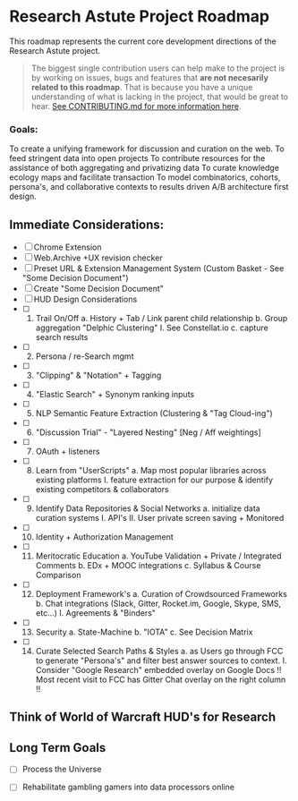 Research Astute Project Roadmap
===
This roadmap represents the current core development directions of the Research Astute project.

> The biggest single contribution users can help make to the project is by working on issues, bugs and features
that **are not necesarily related to this roadmap**. That is because you have a unique understanding of what is lacking in the project,
that would be great to hear. [See CONTRIBUTING.md for more information here](CONTRIBUTING.md).

### Goals:
To create a unifying framework for discussion and curation on the web.
To feed stringent data into open projects
To contribute resources for the assistance of both aggregating and privatizing data 
To curate knowledge ecology maps and facilitate transaction
To model combinatorics, cohorts, persona's, and collaborative contexts to results driven A/B architecture first design.

## Immediate Considerations:
 - [ ] Chrome Extension
  - [ ] Web.Archive +UX revision checker
  - [ ] Preset URL & Extension Management System (Custom Basket - See "Some Decision Document")
 - [ ] Create "Some Decision Document"
 - [ ] HUD Design Considerations
  - [ ] 1. Trail On/Off
          a. History + Tab / Link parent child relationship
          b. Group aggregation "Delphic Clustering"
            I. See Constellat.io
          c. capture search results          
  - [ ] 2. Persona / re-Search mgmt
  - [ ] 3. "Clipping" & "Notation" + Tagging
  - [ ] 4. "Elastic Search" + Synonym ranking inputs
  - [ ] 5. NLP Semantic Feature Extraction (Clustering & "Tag Cloud-ing")
  - [ ] 6. "Discussion Trial" - "Layered Nesting" [Neg / Aff weightings]
  - [ ] 7. OAuth + listeners
  - [ ] 8. Learn from "UserScripts"
          a. Map most popular libraries across existing platforms
            I. feature extraction for our purpose & identify existing competitors & collaborators
  - [ ] 9. Identify Data Repositories & Social Networks
          a. initialize data curation systems
            I. API's
            II. User private screen saving + Monitored
  - [ ] 10. Identity + Authorization Management
  - [ ] 11. Meritocratic Education
          a. YouTube Validation + Private / Integrated Comments
          b. EDx + MOOC integrations
          c. Syllabus & Course Comparison
  - [ ] 12. Deployment Framework's
          a. Curation of Crowdsourced Frameworks
          b. Chat integrations (Slack, Gitter, Rocket.im, Google, Skype, SMS, etc...)
            I. Agreements & "Binders"
  - [ ] 13. Security
          a. State-Machine
          b. "IOTA"
          c. See Decision Matrix
  - [ ] 14. Curate Selected Search Paths & Styles 
          a. as Users go through FCC to generate "Persona's" and filter best answer sources to context.
            I. Consider "Google Research" embedded overlay on Google Docs
              !! Most recent visit to FCC has Gitter Chat overlay on the right column !! 
              
## Think of World of Warcraft HUD's for Research
  
  ## Long Term Goals
   - [ ] Process the Universe
   - [ ] Rehabilitate gambling gamers into data processors online
   
